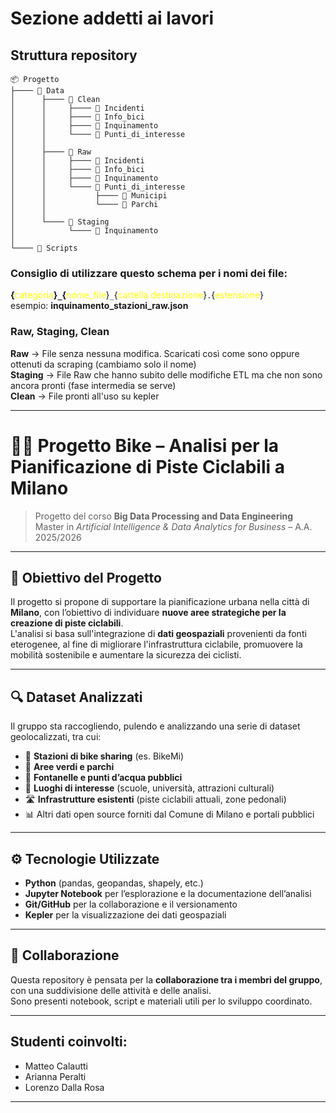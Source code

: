 # Sezione addetti ai lavori

## Struttura repository
```
📦 Progetto  
├──── 📁 Data  
│      ├──── 📁 Clean  
│      │     ├──── 📁 Incidenti  
│      │     ├──── 📁 Info_bici  
│      │     ├──── 📁 Inquinamento  
│      │     └──── 📁 Punti_di_interesse  
│      │  
│      ├──── 📁 Raw  
│      │     ├──── 📁 Incidenti  
│      │     ├──── 📁 Info_bici  
│      │     ├──── 📁 Inquinamento  
│      │     └──── 📁 Punti_di_interesse  
│      │           ├──── 📁 Municipi  
│      │           └──── 📁 Parchi  
│      │  
│      └──── 📁 Staging  
│            └──── 📁 Inquinamento  
│  
└──── 📁 Scripts  
```
### Consiglio di utilizzare questo schema per i nomi dei file:
**{**<span style="color:yellow">categoria</span>**}`_`{**<span style="color:yellow">nome_file</span>}`_`{<span style="color:yellow">cartella destinazione</span>}`.`{<span style="color:yellow">estensione</span>}  
esempio:    **inquinamento_stazioni_raw.json**

### Raw, Staging, Clean
**Raw**     →   File senza nessuna modifica. Scaricati così come sono oppure ottenuti da scraping (cambiamo solo il nome)  
**Staging** →   File Raw che hanno subito delle modifiche ETL ma che non sono ancora pronti (fase intermedia se serve)  
**Clean**   →   File pronti all'uso su kepler  

---

# 🚴‍♂️ Progetto Bike – Analisi per la Pianificazione di Piste Ciclabili a Milano

> Progetto del corso **Big Data Processing and Data Engineering**  
> Master in *Artificial Intelligence & Data Analytics for Business* – A.A. 2025/2026

---

## 📌 Obiettivo del Progetto

Il progetto si propone di supportare la pianificazione urbana nella città di **Milano**, con l’obiettivo di individuare **nuove aree strategiche per la creazione di piste ciclabili**.  
L'analisi si basa sull'integrazione di **dati geospaziali** provenienti da fonti eterogenee, al fine di migliorare l'infrastruttura ciclabile, promuovere la mobilità sostenibile e aumentare la sicurezza dei ciclisti.

---

## 🔍 Dataset Analizzati

Il gruppo sta raccogliendo, pulendo e analizzando una serie di dataset geolocalizzati, tra cui:

- 📍 **Stazioni di bike sharing** (es. BikeMi)
- 🌳 **Aree verdi e parchi**
- 🚰 **Fontanelle e punti d’acqua pubblici**
- 🏫 **Luoghi di interesse** (scuole, università, attrazioni culturali)
- 🛣️ **Infrastrutture esistenti** (piste ciclabili attuali, zone pedonali)
- 📊 Altri dati open source forniti dal Comune di Milano e portali pubblici

---

## ⚙️ Tecnologie Utilizzate

- **Python** (pandas, geopandas, shapely, etc.)
- **Jupyter Notebook** per l’esplorazione e la documentazione dell’analisi
- **Git/GitHub** per la collaborazione e il versionamento
- **Kepler** per la visualizzazione dei dati geospaziali

---

## 👥 Collaborazione

Questa repository è pensata per la **collaborazione tra i membri del gruppo**, con una suddivisione delle attività e delle analisi.  
Sono presenti notebook, script e materiali utili per lo sviluppo coordinato.

---

## Studenti coinvolti:
- Matteo Calautti
- Arianna Peralti 
- Lorenzo Dalla Rosa

---